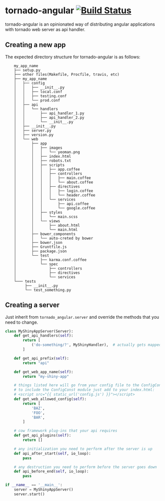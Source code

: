 tornado-angular [![Build Status](https://travis-ci.org/heynemann/tornado-angular.svg?branch=master)](https://travis-ci.org/heynemann/tornado-angular)
=====================================================================================================================================================

tornado-angular is an opinionated way of distributing angular applications with tornado web server as api handler.

Creating a new app
------------------

The expected directory structure for tornado-angular is as follows:

```
    my_app_name
    ├── setup.py
    ├── other files(Makefile, Procfile, travis, etc)
    ├── my_app_name
    │   ├── config
    │   │   ├── __init__.py
    │   │   ├── local.conf
    │   │   ├── testing.conf
    │   │   └── prod.conf
    │   ├── api
    │   │   └── handlers
    │   │       ├── api_handler_1.py
    │   │       ├── api_handler_2.py
    │   │       └── __init__.py
    │   ├── __init__.py
    │   ├── server.py
    │   ├── version.py
    │   └── web
    │       ├── app
    │       │   ├── images
    │       │   │   └── yeoman.png
    │       │   ├── index.html
    │       │   ├── robots.txt
    │       │   ├── scripts
    │       │   │   ├── app.coffee
    │       │   │   ├── controllers
    │       │   │   │   ├── main.coffee
    │       │   │   │   └── about.coffee
    │       │   │   ├── directives
    │       │   │   │   ├── login.coffee
    │       │   │   │   └── header.coffee
    │       │   │   └── services
    │       │   │       ├── api.coffee
    │       │   │       └── google.coffee
    │       │   ├── styles
    │       │   │   └── main.scss
    │       │   └── views
    │       │       ├── about.html
    │       │       └── main.html
    │       ├── bower_components
    │       │   └── auto-creted by bower
    │       ├── bower.json
    │       ├── Gruntfile.js
    │       ├── package.json
    │       └── test
    │           ├── karma.conf.coffee
    │           └── spec
    │               ├── controllers
    │               ├── directives
    │               └── services
    └─── tests
         ├── __init__.py
         └── test_something.py
```

Creating a server
-----------------

Just inherit from `tornado_angular.server` and override the methods that you need to change.

```python
class MyShinyAppServer(Server):
    def get_api_handlers(self):
        return [
            ('do-something/?', MyShinyHandler),  # actually gets mapped to /api/do-something/?
        ]

    def get_api_prefix(self):
        return "api"

    def get_web_app_name(self):
        return "my-shiny-app"

    # things listed here will go from your config file to the ConfigConst module in angular
    # to include the ConfigConst module just add to your index.html:
    # <script src="{{ static_url('config.js') }}"></script>
    def get_web_allowed_config(self):
        return [
            'BAZ',
            'FOO',
            'BAR',
        ]

    # cow framework plug-ins that your api requires
    def get_api_plugins(self):
        return []

    # any initialization you need to perform after the server is up
    def api_after_start(self, io_loop):
        pass

    # any destruction you need to perform before the server goes down
    def api_before_end(self, io_loop):
        pass

if __name__ == '__main__':
    server = MyShinyAppServer()
    server.start()
```
